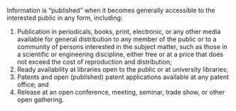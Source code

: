 Information is “published” when it becomes generally accessible to the interested public in any form, including:
1. Publication in periodicals, books, print, electronic, or any other media available for general distribution to any member of the public or to a community of persons interested in the subject matter, such as those in a scientific or engineering discipline, either free or at a price that does not exceed the cost of reproduction and distribution;
2. Ready availability at libraries open to the public or at university libraries;
3. Patents and open (published) patent applications available at any patent office; and
4. Release at an open conference, meeting, seminar, trade show, or other open gathering.
